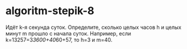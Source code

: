 # algoritm-stepik-8
Идёт k-я секунда суток. Определите, сколько целых часов h и целых минут m прошло с начала суток. Например, если
k=13257=3*3600+40*60+57,
то h=3 и m=40.
